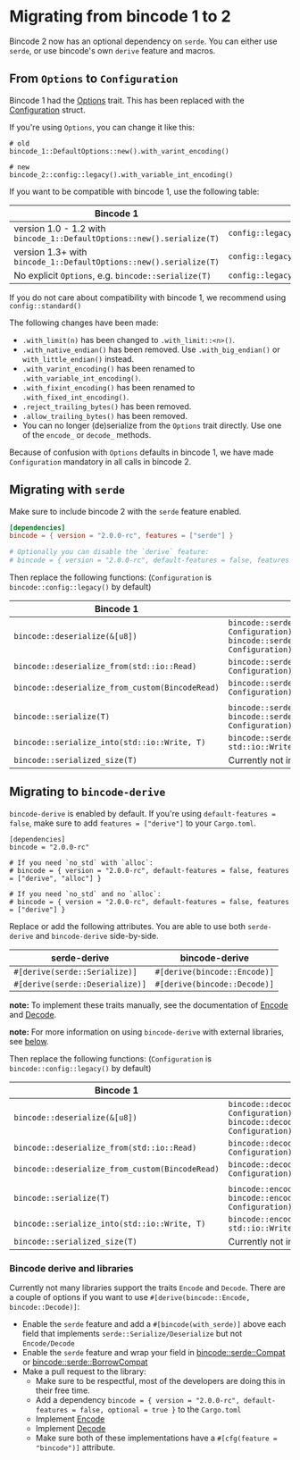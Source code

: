 # Migrating from bincode 1 to 2

Bincode 2 now has an optional dependency on `serde`. You can either use `serde`, or use bincode's own `derive` feature and macros.

## From `Options` to `Configuration`

Bincode 1 had the [Options](https://docs.rs/bincode/1/bincode/config/trait.Options.html) trait. This has been replaced with the [Configuration](https://docs.rs/bincode/2.0.0-rc/bincode/config/struct.Configuration.html) struct.

If you're using `Options`, you can change it like this:

```rust,ignore
# old
bincode_1::DefaultOptions::new().with_varint_encoding()

# new
bincode_2::config::legacy().with_variable_int_encoding()
```

If you want to be compatible with bincode 1, use the following table:

|Bincode 1|Bincode 2|
|---|---|
|version 1.0 - 1.2 with `bincode_1::DefaultOptions::new().serialize(T)`|`config::legacy()`|
|version 1.3+ with `bincode_1::DefaultOptions::new().serialize(T)`|`config::legacy().with_variable_int_encoding()`|
|No explicit `Options`, e.g. `bincode::serialize(T)`|`config::legacy()`|

If you do not care about compatibility with bincode 1, we recommend using `config::standard()`

The following changes have been made:
- `.with_limit(n)` has been changed to `.with_limit::<n>()`.
- `.with_native_endian()` has been removed. Use `.with_big_endian()` or `with_little_endian()` instead.
- `.with_varint_encoding()` has been renamed to `.with_variable_int_encoding()`.
- `.with_fixint_encoding()` has been renamed to `.with_fixed_int_encoding()`.
- `.reject_trailing_bytes()` has been removed.
- `.allow_trailing_bytes()` has been removed.
- You can no longer (de)serialize from the `Options` trait directly. Use one of the `encode_` or `decode_` methods.

Because of confusion with `Options` defaults in bincode 1, we have made `Configuration` mandatory in all calls in bincode 2.

## Migrating with `serde`

Make sure to include bincode 2 with the `serde` feature enabled.

```toml
[dependencies]
bincode = { version = "2.0.0-rc", features = ["serde"] }

# Optionally you can disable the `derive` feature:
# bincode = { version = "2.0.0-rc", default-features = false, features = ["std", "serde"] }
```


Then replace the following functions: (`Configuration` is `bincode::config::legacy()` by default)

|Bincode 1|Bincode 2|
|--|--|
|`bincode::deserialize(&[u8])`|`bincode::serde::decode_from_slice(&[u8], Configuration)`<br />`bincode::serde::decode_borrowed_from_slice(&[u8], Configuration)`|
|`bincode::deserialize_from(std::io::Read)`|`bincode::serde::decode_from_std_read(std::io::Read, Configuration)`|
|`bincode::deserialize_from_custom(BincodeRead)`|`bincode::serde::decode_from_reader(Reader, Configuration)`|
|||
|`bincode::serialize(T)`|`bincode::serde::encode_to_vec(T, Configuration)`<br />`bincode::serde::encode_into_slice(T, &mut [u8], Configuration)`|
|`bincode::serialize_into(std::io::Write, T)`|`bincode::serde::encode_into_std_write(T, std::io::Write, Configuration)`|
|`bincode::serialized_size(T)`|Currently not implemented|

## Migrating to `bincode-derive`

`bincode-derive` is enabled by default. If you're using `default-features = false`, make sure to add `features = ["derive"]` to your `Cargo.toml`.

```toml,ignore
[dependencies]
bincode = "2.0.0-rc"

# If you need `no_std` with `alloc`:
# bincode = { version = "2.0.0-rc", default-features = false, features = ["derive", "alloc"] }

# If you need `no_std` and no `alloc`:
# bincode = { version = "2.0.0-rc", default-features = false, features = ["derive"] }
```

Replace or add the following attributes. You are able to use both `serde-derive` and `bincode-derive` side-by-side.

|serde-derive|bincode-derive|
|---|---|
|`#[derive(serde::Serialize)]`|`#[derive(bincode::Encode)]`|
|`#[derive(serde::Deserialize)]`|`#[derive(bincode::Decode)]`|

**note:** To implement these traits manually, see the documentation of [Encode](https://docs.rs/bincode/2.0.0-rc/bincode/enc/trait.Encode.html) and [Decode](https://docs.rs/bincode/2.0.0-rc/bincode/de/trait.Decode.html).

**note:** For more information on using `bincode-derive` with external libraries, see [below](#bincode-derive-and-libraries).

Then replace the following functions: (`Configuration` is `bincode::config::legacy()` by default)

|Bincode 1|Bincode 2|
|--|--|
|`bincode::deserialize(&[u8])`|`bincode::decode_from_slice(&bytes, Configuration)`<br />`bincode::decode_borrowed_from_slice(&[u8], Configuration)`|
|`bincode::deserialize_from(std::io::Read)`|`bincode::decode_from_std_read(std::io::Read, Configuration)`|
|`bincode::deserialize_from_custom(BincodeRead)`|`bincode::decode_from_reader(Reader, Configuration)`|
|||
|`bincode::serialize(T)`|`bincode::encode_to_vec(T, Configuration)`<br />`bincode::encode_into_slice(t: T, &mut [u8], Configuration)`|
|`bincode::serialize_into(std::io::Write, T)`|`bincode::encode_into_std_write(T, std::io::Write, Configuration)`|
|`bincode::serialized_size(T)`|Currently not implemented|


### Bincode derive and libraries

Currently not many libraries support the traits `Encode` and `Decode`. There are a couple of options if you want to use `#[derive(bincode::Encode, bincode::Decode)]`:
- Enable the `serde` feature and add a `#[bincode(with_serde)]` above each field that implements `serde::Serialize/Deserialize` but not `Encode/Decode`
- Enable the `serde` feature and wrap your field in [bincode::serde::Compat](https://docs.rs/bincode/2.0.0-rc/bincode/serde/struct.Compat.html) or [bincode::serde::BorrowCompat](https://docs.rs/bincode/2.0.0-rc/bincode/serde/struct.BorrowCompat.html)
- Make a pull request to the library:
  - Make sure to be respectful, most of the developers are doing this in their free time.
  - Add a dependency `bincode = { version = "2.0.0-rc", default-features = false, optional = true }` to the `Cargo.toml`
  - Implement [Encode](https://docs.rs/bincode/2.0.0-rc/bincode/enc/trait.Encode.html)
  - Implement [Decode](https://docs.rs/bincode/2.0.0-rc/bincode/de/trait.Decode.html)
  - Make sure both of these implementations have a `#[cfg(feature = "bincode")]` attribute.
